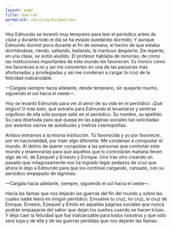 ```yaml
---
layout: page
title: Guerras
permalink: /writing/es/guerras/
---
```


Hoy Edmundo se levantó muy temprano para leer el periódico antes de clase y
durante todo el día se ha estado quedando dormido. Y aunque Edmundo durmió
poco durante el fin de semana, el hecho de que estaba divirtiéndose, riendo,
saltando, bailando, le mantuvo despierto. De repente, en una
clase, se sintió aludido. El profesor hablaba de minorías, de cómo las
instituciones importantes de este mundo les favorecen. Es irónico cómo me
favorecen a mí y así me convierten en una de las personas más afortunadas y
privilegiadas y así me condenan a cargar la cruz de la felicidad
inalcanzable.

—Cárgala siempre hacia adelante, desde temprano, sin quejarte
mucho, siguiendo el sol hacia el oeste—.

Hoy se levantó Edmundo para ver al amor de su vida en el periódico. ¡Qué
ilógico! O más bien, qué extraño para Edmundo el levantarse y sentirse
orgulloso de ella sólo porque salió en el periódico. Su nombre, su apellido.
Su cara diseñada para que quepa en las páginas sociales tan solicitadas por
asientos vacíos de autobuses y metros cosmopolitas.

Ambos entramos a la misma institución. Tú favorecida y yo por favorecer, por
mi nacionalidad, por traer algo diferente. Me condenan a conquistar el mundo.
Al delirio de querer conquistar a las personas que controlan este mundo y
enamorarlas para que aquéllos que lo controlarán mañana lleven algo de mí,
de Ezequiel y Ernesto y Enrique. Uno tras otro creando un pasado que
milagrosamente nos ha logrado legar pedazos de cruz que ahora le dejo a
Edmundo para que los continúe cargando, cansado, con su periódico empapado de
lágrimas.

—Cárgala hacia adelante, siempre, siguiendo el sol hacia el oeste—.

Hacia las llamas que nos dejarán las guerras del fin del mundo y sobre las
cuales nadie leerá en ningún periódico. Envuelve tu cruz, mi cruz, la cruz
de Enrique, Ernesto, Ezequiel y Emilio en aquellas páginas sociales que nunca
podrán empaparse del sabor que dejan los sueños cuando se hacen trizas. Y
deja caer la felicidad que fue inalcanzable para todos nosotros y que sólo
será tuya y de ella y de las guerras perdidas que nos dejarán las llamas.
